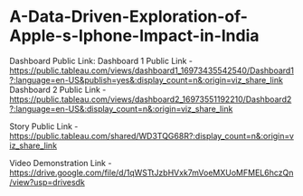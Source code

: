 # A-Data-Driven-Exploration-of-Apple-s-Iphone-Impact-in-India


Dashboard Public Link:  Dashboard 1 Public Link - https://public.tableau.com/views/dashboard1_16973435542540/Dashboard1?:language=en-US&publish=yes&:display_count=n&:origin=viz_share_link
                        Dashboard 2 Public Link - https://public.tableau.com/views/dashboard2_16973551192210/Dashboard2?:language=en-US&:display_count=n&:origin=viz_share_link

Story Public Link - https://public.tableau.com/shared/WD3TQG68R?:display_count=n&:origin=viz_share_link

Video Demonstration Link - https://drive.google.com/file/d/1qWSTtJzbHVxk7mVoeMXUoMFMEL6hczQn/view?usp=drivesdk
